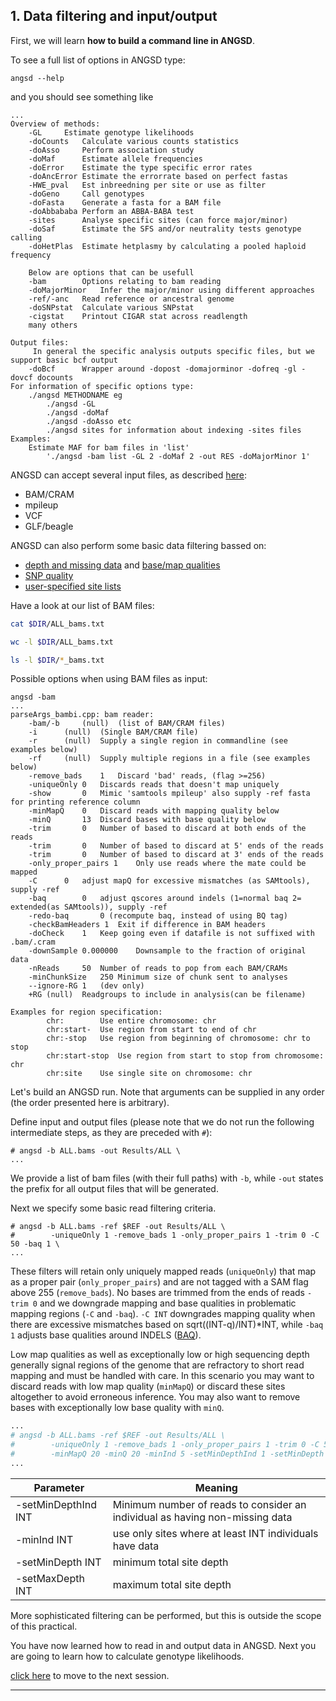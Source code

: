 
## 1. Data filtering and input/output

First, we will learn **how to build a command line in ANGSD**.

To see a full list of options in ANGSD type:
```
angsd --help
```
and you should see something like
```
...
Overview of methods:
	-GL		Estimate genotype likelihoods
	-doCounts	Calculate various counts statistics
	-doAsso		Perform association study
	-doMaf		Estimate allele frequencies
	-doError	Estimate the type specific error rates
	-doAncError	Estimate the errorrate based on perfect fastas
	-HWE_pval	Est inbreedning per site or use as filter
	-doGeno		Call genotypes
	-doFasta	Generate a fasta for a BAM file
	-doAbbababa	Perform an ABBA-BABA test
	-sites		Analyse specific sites (can force major/minor)
	-doSaf		Estimate the SFS and/or neutrality tests genotype calling
	-doHetPlas	Estimate hetplasmy by calculating a pooled haploid frequency

	Below are options that can be usefull
	-bam		Options relating to bam reading
	-doMajorMinor	Infer the major/minor using different approaches
	-ref/-anc	Read reference or ancestral genome
	-doSNPstat	Calculate various SNPstat
	-cigstat	Printout CIGAR stat across readlength
	many others

Output files:
	 In general the specific analysis outputs specific files, but we support basic bcf output
	-doBcf		Wrapper around -dopost -domajorminor -dofreq -gl -dovcf docounts
For information of specific options type: 
	./angsd METHODNAME eg 
		./angsd -GL
		./angsd -doMaf
		./angsd -doAsso etc
		./angsd sites for information about indexing -sites files
Examples:
	Estimate MAF for bam files in 'list'
		'./angsd -bam list -GL 2 -doMaf 2 -out RES -doMajorMinor 1'
```

ANGSD can accept several input files, as described [here](http://popgen.dk/angsd/index.php/Input):

* BAM/CRAM
* mpileup
* VCF
* GLF/beagle

ANGSD can also perform some basic data filtering bassed on:

* [depth and missing data](http://www.popgen.dk/angsd/index.php/Filters) and [base/map qualities](http://www.popgen.dk/angsd/index.php/Input)
* [SNP quality](http://popgen.dk/angsd/index.php/SnpFilters)
* [user-specified site lists](http://popgen.dk/angsd/index.php/Sites)

Have a look at our list of BAM files:
```bash
cat $DIR/ALL_bams.txt
```
```bash
wc -l $DIR/ALL_bams.txt
```
```bash
ls -l $DIR/*_bams.txt
```

Possible options when using BAM files as input:
```
angsd -bam
...
parseArgs_bambi.cpp: bam reader:
	-bam/-b		(null)	(list of BAM/CRAM files)
	-i		(null)	(Single BAM/CRAM file)
	-r		(null)	Supply a single region in commandline (see examples below)
	-rf		(null)	Supply multiple regions in a file (see examples below)
	-remove_bads	1	Discard 'bad' reads, (flag >=256) 
	-uniqueOnly	0	Discards reads that doesn't map uniquely
	-show		0	Mimic 'samtools mpileup' also supply -ref fasta for printing reference column
	-minMapQ	0	Discard reads with mapping quality below
	-minQ		13	Discard bases with base quality below
	-trim		0	Number of based to discard at both ends of the reads
	-trim		0	Number of based to discard at 5' ends of the reads
	-trim		0	Number of based to discard at 3' ends of the reads
	-only_proper_pairs 1	Only use reads where the mate could be mapped
	-C		0	adjust mapQ for excessive mismatches (as SAMtools), supply -ref
	-baq		0	adjust qscores around indels (1=normal baq 2= extended(as SAMtools)), supply -ref
	-redo-baq		0 (recompute baq, instead of using BQ tag)
	-checkBamHeaders 1	Exit if difference in BAM headers
	-doCheck	1	Keep going even if datafile is not suffixed with .bam/.cram
	-downSample	0.000000	Downsample to the fraction of original data
	-nReads		50	Number of reads to pop from each BAM/CRAMs
	-minChunkSize	250	Minimum size of chunk sent to analyses
	--ignore-RG	1	(dev only)
	+RG	(null)	Readgroups to include in analysis(can be filename)

Examples for region specification:
		chr:		Use entire chromosome: chr
		chr:start-	Use region from start to end of chr
		chr:-stop	Use region from beginning of chromosome: chr to stop
		chr:start-stop	Use region from start to stop from chromosome: chr
		chr:site	Use single site on chromosome: chr
```

Let's build an ANGSD run. Note that arguments can be supplied in any order (the order presented here is arbitrary).

Define input and output files (please note that we do not run the following intermediate steps, as they are preceded with ```#```):
```
# angsd -b ALL.bams -out Results/ALL \
...
```
We provide a list of bam files (with their full paths) with `-b`, while `-out` states the prefix for all output files that will be generated.

Next we specify some basic read filtering criteria.
```
# angsd -b ALL.bams -ref $REF -out Results/ALL \
#        -uniqueOnly 1 -remove_bads 1 -only_proper_pairs 1 -trim 0 -C 50 -baq 1 \
...
```
These filters will retain only uniquely mapped reads (`uniqueOnly`) that map as a proper pair (`only_proper_pairs`) and are not tagged with a SAM flag above 255 (`remove_bads`).
No bases are trimmed from the ends of reads `-trim 0` and we downgrade mapping and base qualities in problematic mapping regions (`-C` and `-baq`).
`-C INT` downgrades mapping quality when there are excessive mismatches based on sqrt((INT-q)/INT)*INT, while `-baq 1` 
adjusts base qualities around INDELS ([BAQ](https://academic.oup.com/bioinformatics/article/27/8/1157/227268?login=false)).

Low map qualities as well as exceptionally low or high sequencing depth generally signal regions of the genome that are refractory 
to short read mapping and must be handled with care. In this scenario you may want to discard reads with low map quality (`minMapQ`) or discard these sites 
altogether to avoid erroneous inference. You may also want to remove bases with exceptionally low base quality with `minQ`.


```bash
...
# angsd -b ALL.bams -ref $REF -out Results/ALL \
#        -uniqueOnly 1 -remove_bads 1 -only_proper_pairs 1 -trim 0 -C 50 -baq 1 \
#        -minMapQ 20 -minQ 20 -minInd 5 -setMinDepthInd 1 -setMinDepth 7 -setMaxDepth 30 -doCounts 1 \
...
```

Parameter | Meaning |
--- | --- |
-setMinDepthInd INT | Minimum number of reads to consider an individual as having non-missing data |
-minInd INT | use only sites where at least INT individuals have data |
-setMinDepth INT | minimum total site depth |
-setMaxDepth INT | maximum total site depth |

More sophisticated filtering can be performed, but this is outside the scope of this practical.

You have now learned how to read in and output data in ANGSD.
Next you are going to learn how to calculate genotype likelihoods.

[click here](https://github.com/nt246/physalia-lcwgs/blob/main/day_2/markdowns/02_likelihoods.md) to move to the next session.

---------------------------------------

